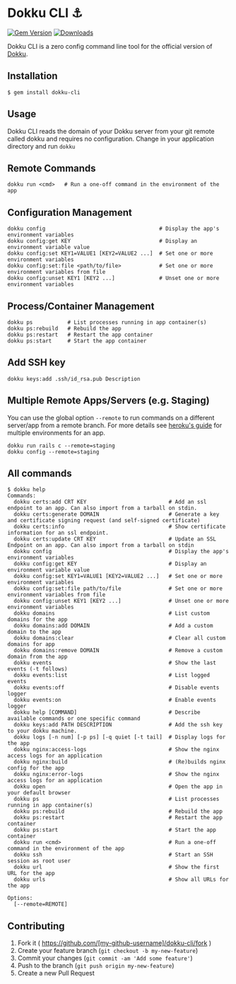 # Dokku CLI :anchor:

[![Gem Version](https://badge.fury.io/rb/dokku-cli.svg)](http://badge.fury.io/rb/dokku-cli)
[![Downloads](http://ruby-gem-downloads-badge.herokuapp.com/dokku-cli?type=total)](http://badge.fury.io/rb/dokku-cli)

Dokku CLI is a zero config command line tool for the official version of [Dokku](https://github.com/progrium/dokku).

## Installation
```
$ gem install dokku-cli
```

## Usage

Dokku CLI reads the domain of your Dokku server from your git remote called dokku and requires no configuration. Change in your application directory and run ``dokku``


## Remote Commands

```
dokku run <cmd>   # Run a one-off command in the environment of the app
```

## Configuration Management

```
dokku config                                    # Display the app's environment variables
dokku config:get KEY                            # Display an environment variable value
dokku config:set KEY1=VALUE1 [KEY2=VALUE2 ...]  # Set one or more environment variables
dokku config:set:file <path/to/file>            # Set one or more environment variables from file
dokku config:unset KEY1 [KEY2 ...]              # Unset one or more environment variables
```

## Process/Container Management

```
dokku ps           # List processes running in app container(s)
dokku ps:rebuild   # Rebuild the app
dokku ps:restart   # Restart the app container
dokku ps:start     # Start the app container
```

## Add SSH key
```
dokku keys:add .ssh/id_rsa.pub Description
```

## Multiple Remote Apps/Servers (e.g. Staging)

You can use the global option ``--remote`` to run commands on a different server/app from a remote branch. For more details see [heroku's guide](https://devcenter.heroku.com/articles/multiple-environments)  for multiple environments for an app.

```
dokku run rails c --remote=staging
dokku config --remote=staging
```

## All commands

```
$ dokku help
Commands:
  dokku certs:add CRT KEY                          # Add an ssl endpoint to an app. Can also import from a tarball on stdin.
  dokku certs:generate DOMAIN                      # Generate a key and certificate signing request (and self-signed certificate)
  dokku certs:info                                 # Show certificate information for an ssl endpoint.
  dokku certs:update CRT KEY                       # Update an SSL Endpoint on an app. Can also import from a tarball on stdin
  dokku config                                     # Display the app's environment variables
  dokku config:get KEY                             # Display an environment variable value
  dokku config:set KEY1=VALUE1 [KEY2=VALUE2 ...]   # Set one or more environment variables
  dokku config:set:file path/to/file               # Set one or more environment variables from file
  dokku config:unset KEY1 [KEY2 ...]               # Unset one or more environment variables
  dokku domains                                    # List custom domains for the app
  dokku domains:add DOMAIN                         # Add a custom domain to the app
  dokku domains:clear                              # Clear all custom domains for app
  dokku domains:remove DOMAIN                      # Remove a custom domain from the app
  dokku events                                     # Show the last events (-t follows)
  dokku events:list                                # List logged events
  dokku events:off                                 # Disable events logger
  dokku events:on                                  # Enable events logger
  dokku help [COMMAND]                             # Describe available commands or one specific command
  dokku keys:add PATH DESCRIPTION                  # Add the ssh key to your dokku machine.
  dokku logs [-n num] [-p ps] [-q quiet [-t tail]  # Display logs for the app
  dokku nginx:access-logs                          # Show the nginx access logs for an application
  dokku nginx:build                                # (Re)builds nginx config for the app
  dokku nginx:error-logs                           # Show the nginx access logs for an application
  dokku open                                       # Open the app in your default browser
  dokku ps                                         # List processes running in app container(s)
  dokku ps:rebuild                                 # Rebuild the app
  dokku ps:restart                                 # Restart the app container
  dokku ps:start                                   # Start the app container
  dokku run <cmd>                                  # Run a one-off command in the environment of the app
  dokku ssh                                        # Start an SSH session as root user
  dokku url                                        # Show the first URL for the app
  dokku urls                                       # Show all URLs for the app

Options:
  [--remote=REMOTE]
```

## Contributing

1. Fork it ( https://github.com/[my-github-username]/dokku-cli/fork )
2. Create your feature branch (`git checkout -b my-new-feature`)
3. Commit your changes (`git commit -am 'Add some feature'`)
4. Push to the branch (`git push origin my-new-feature`)
5. Create a new Pull Request
